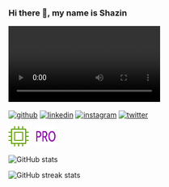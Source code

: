 ### Hi there 👋, my name is Shazin
![](https://github.com/shazinabbas/shazinabbas/blob/main/Untitled.webm)




[<img src='https://cdn.jsdelivr.net/npm/simple-icons@3.0.1/icons/github.svg' alt='github' height='40'>](https://github.com/shazinabbas)  [<img src='https://cdn.jsdelivr.net/npm/simple-icons@3.0.1/icons/linkedin.svg' alt='linkedin' height='40'>](https://www.linkedin.com/in/shazinabbas/)  [<img src='https://cdn.jsdelivr.net/npm/simple-icons@3.0.1/icons/instagram.svg' alt='instagram' height='40'>](https://www.instagram.com/shazz_cb/)  [<img src='https://cdn.jsdelivr.net/npm/simple-icons@3.0.1/icons/twitter.svg' alt='twitter' height='40'>](https://twitter.com/shazinabbas)  

<a href='https://docs.github.com/en/developers'><img src='https://raw.githubusercontent.com/acervenky/animated-github-badges/master/assets/devbadge.gif' width='40' height='40'></a> <a href='https://github.com/pricing'><img src='https://raw.githubusercontent.com/acervenky/animated-github-badges/master/assets/pro.gif' width='40' height='40'></a> 

![GitHub stats](https://github-readme-stats.vercel.app/api?username=shazinabbas&show_icons=true&count_private=true)  


![GitHub streak stats](https://github-readme-streak-stats.herokuapp.com/?user=shazinabbas)  

